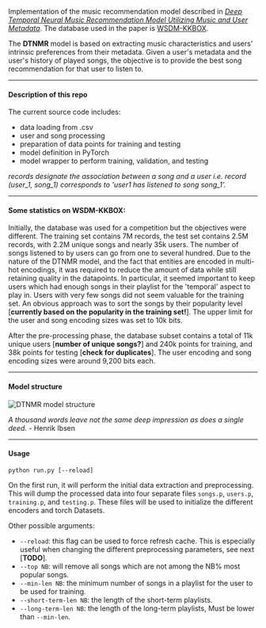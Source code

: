 Implementation of the music recommendation model described in [*Deep Temporal Neural Music Recommendation Model Utilizing Music and User Metadata*](https://www.mdpi.com/2076-3417/9/4/703). The database used in the paper is [WSDM-KKBOX](https://www.kaggle.com/c/kkboxmusic-recommendation-challenge/data).

The **DTNMR** model is based on extracting music characteristics and users’ intrinsic preferences from
their metadata. Given a user's metadata and the user's history of played songs, the objective is to provide the best song recommendation for that user to listen to.

---

#### Description of this repo

The current source code includes:
- data loading from .csv
- user and song processing
- preparation of data points for training and testing
- model definition in PyTorch
- model wrapper to perform training, validation, and testing

*records designate the association between a song and a user i.e. record (user_1, song_1) corresponds to 'user1 has listened to song song_1'.*

---

#### Some statistics on WSDM-KKBOX:

Initially, the database was used for a competition but the objectives were different.
The training set contains 7M records, the test set contains 2.5M records, with 2.2M unique songs and nearly 35k users. The number of songs listened to by users can go from one to several hundred. Due to the nature of the DTNMR model, and the fact that entities are encoded in multi-hot encodings, it was required to reduce the amount of data while still retaining quality in the datapoints. In particular, it seemed important to keep users which had enough songs in their playlist for the 'temporal' aspect to play in. Users with very few songs did not seem valuable for the training set. An obvious approach was to sort the songs by their popularity level [**currently based on the popularity in the training set!**].
The upper limit for the user and song encoding sizes was set to 10k bits.

After the pre-processing phase, the database subset contains a total of 11k unique users [**number of unique songs?**] and 240k points for training, and 38k points for testing [**check for duplicates**]. The user encoding and song encoding sizes were around 9,200 bits each.

---

#### Model structure

![DTNMR model structure](https://i.stack.imgur.com/dJEdv.png)

*A thousand words leave not the same deep impression as does a single deed.* - Henrik Ibsen

---

#### Usage

    python run.py [--reload]

On the first run, it will perform the initial data extraction and preprocessing. This will dump the processed data into four separate files `songs.p`, `users.p`, `training.p`, and `testing.p`. These files will be used to initialize the different encoders and torch Datasets.

Other possible arguments:
- `--reload`: this flag can be used to force refresh cache. This is especially useful when changing the different preprocessing parameters, see next [**TODO**].
- `--top NB`: will remove all songs which are not among the NB% most popular songs.
- `--min-len NB`: the minimum number of songs in a playlist for the user to be used for training.
- `--short-term-len NB`: the length of the short-term playlists.
- `--long-term-len NB`: the length of the long-term playlists, Must be lower than `--min-len`.

